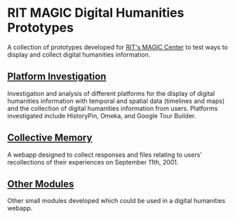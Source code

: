 # RIT MAGIC Digital Humanities Prototypes

A collection of prototypes developed for [RIT's MAGIC Center](https://magic.rit.edu/) to test ways to
display and collect digital humanities information.

## [Platform Investigation](https://github.com/faokryn/rit-magic-dh-prototypes/tree/master/platform-investigation)

Investigation and analysis of different platforms for the display of digital
humanities information with temporal and spatial data (timelines and maps) and
the collection of digital humanities information from users. Platforms
investigated include HistoryPin, Omeka, and Google Tour Builder.

## [Collective Memory](https://github.com/faokryn/rit-magic-dh-prototypes/tree/master/collective-memory)

A webapp designed to collect responses and files relating to users'
recollections of their experiences on September 11th, 2001.

## [Other Modules](https://github.com/faokryn/rit-magic-dh-prototypes/tree/master/other-modules)

Other small modules developed which could be used in a digital humanities
webapp.
